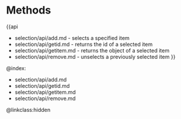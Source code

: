 Methods
=============

{{api
- selection/api/add.md - selects a specified item
- selection/api/getid.md - returns the id of a selected item
- selection/api/getitem.md -  returns the object of a selected item
- selection/api/remove.md - unselects a previously selected item
}}

@index:
- selection/api/add.md
- selection/api/getid.md
- selection/api/getitem.md
- selection/api/remove.md

@linkclass:hidden